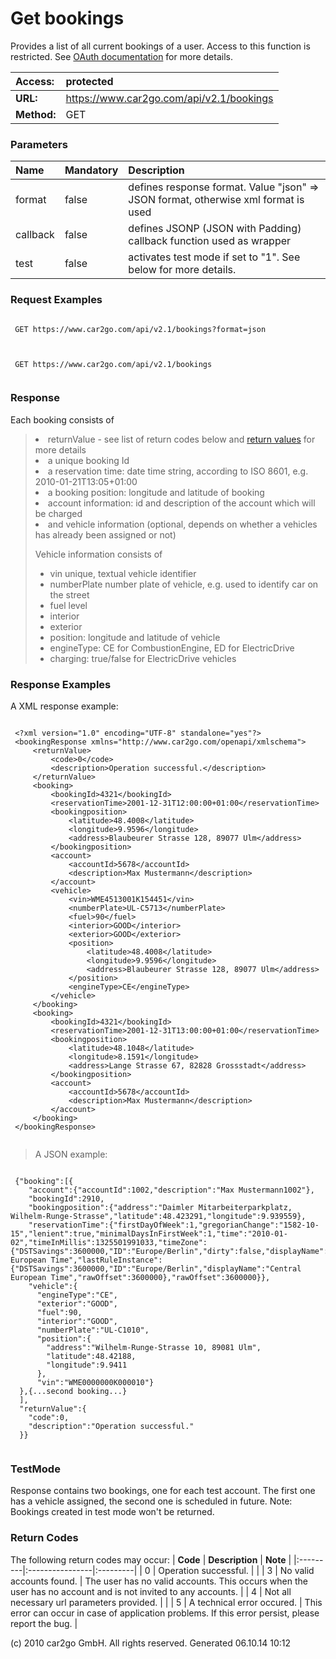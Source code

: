 # Get bookings #
Provides a list of all current bookings of a user. Access to this function is restricted. See <a href='../oauth.html'>OAuth documentation</a> for more details.

| **Access:** |protected |
|:------------|:---------|
| **URL:**    |https://www.car2go.com/api/v2.1/bookings |
| **Method:** |GET       |



### Parameters ###
| **Name** | **Mandatory** | **Description** |
|:---------|:--------------|:----------------|
| format   | false         | defines response format. Value "json" => JSON format, otherwise xml format is used |
| callback | false         | defines JSONP (JSON with Padding) callback function used as wrapper |
| test     | false         | activates test mode if set to "1". See below for more details. |




### Request Examples ###
```

 GET https://www.car2go.com/api/v2.1/bookings?format=json
 
```

```

 GET https://www.car2go.com/api/v2.1/bookings
 
```





### Response ###
Each booking consists of
> <ul>
<blockquote><li>returnValue - see list of return codes below and <a href='index.html#returnvalues'>return values</a> for more details</li>
<li>a unique booking Id</li>
<li>a reservation time: date time string, according to ISO 8601, e.g. 2010-01-21T13:05+01:00</li>
<li>a booking position: longitude and latitude of booking</li>
<li>account information: id and description of the account which will be charged</li>
<li>and vehicle information (optional, depends on whether a vehicles has already been assigned or not)</li>
</ul>
<p />
Vehicle information consists of<br>
<ul>
<li>vin unique, textual vehicle identifier</li>
<li>numberPlate number plate of vehicle, e.g. used to identify car on the street</li>
<li>fuel level</li>
<li>interior</li>
<li>exterior</li>
<li>position: longitude and latitude of vehicle</li>
<li>engineType: CE for CombustionEngine, ED for ElectricDrive</li>
<li>charging: true/false for ElectricDrive vehicles</li>
</ul></blockquote>



### Response Examples ###
A XML response example:
> <p />
```

 <?xml version="1.0" encoding="UTF-8" standalone="yes"?>
 <bookingResponse xmlns="http://www.car2go.com/openapi/xmlschema">
     <returnValue>
         <code>0</code>
         <description>Operation successful.</description>
     </returnValue>
     <booking>
         <bookingId>4321</bookingId>
         <reservationTime>2001-12-31T12:00:00+01:00</reservationTime>
         <bookingposition>
             <latitude>48.4008</latitude>
             <longitude>9.9596</longitude>
             <address>Blaubeurer Strasse 128, 89077 Ulm</address>
         </bookingposition>
         <account>
             <accountId>5678</accountId>
             <description>Max Mustermann</description>
         </account>
         <vehicle>
             <vin>WME4513001K154451</vin>
             <numberPlate>UL-C5713</numberPlate>
             <fuel>90</fuel>
             <interior>GOOD</interior>
             <exterior>GOOD</exterior>
             <position>
                 <latitude>48.4008</latitude>
                 <longitude>9.9596</longitude>
                 <address>Blaubeurer Strasse 128, 89077 Ulm</address>
             </position>
             <engineType>CE</engineType>
         </vehicle>
     </booking>
     <booking>
         <bookingId>4321</bookingId>
         <reservationTime>2001-12-31T13:00:00+01:00</reservationTime>
         <bookingposition>
             <latitude>48.1048</latitude>
             <longitude>8.1591</longitude>
             <address>Lange Strasse 67, 82828 Grossstadt</address>
         </bookingposition>
         <account>
             <accountId>5678</accountId>
             <description>Max Mustermann</description>
         </account>
     </booking>
 </bookingResponse>
 
```


> <p />
> A JSON example:
```

 {"booking":[{
    "account":{"accountId":1002,"description":"Max Mustermann1002"},
    "bookingId":2910,
    "bookingposition":{"address":"Daimler Mitarbeiterparkplatz, Wilhelm-Runge-Strasse","latitude":48.423291,"longitude":9.939559},
    "reservationTime":{"firstDayOfWeek":1,"gregorianChange":"1582-10-15","lenient":true,"minimalDaysInFirstWeek":1,"time":"2010-01-02","timeInMillis":1325501991033,"timeZone":{"DSTSavings":3600000,"ID":"Europe/Berlin","dirty":false,"displayName":"Central European Time","lastRuleInstance":{"DSTSavings":3600000,"ID":"Europe/Berlin","displayName":"Central European Time","rawOffset":3600000},"rawOffset":3600000}},
    "vehicle":{
      "engineType":"CE",
      "exterior":"GOOD",
      "fuel":90,
      "interior":"GOOD",
      "numberPlate":"UL-C1010",
      "position":{
        "address":"Wilhelm-Runge-Strasse 10, 89081 Ulm",
        "latitude":48.42188,
        "longitude":9.9411
      },
      "vin":"WME0000000K000010"}
  },{...second booking...}
  ],
  "returnValue":{
    "code":0,
    "description":"Operation successful."
  }}
 
```





### TestMode ###
Response contains two bookings, one for each test account. The first one has a vehicle assigned, the second one is scheduled in future. Note: Bookings created in test mode won't be returned.



### Return Codes ###
The following return codes may occur:
| **Code** | **Description** | **Note** |
|:---------|:----------------|:---------|
| 0        | Operation successful. |          |
| 3        | No valid accounts found. |  The user has no valid accounts. This occurs when the user has no account and is not invited to any accounts. |
| 4        | Not all necessary url parameters provided. |          |
| 5        | A technical error occured. |  This error can occur in case of application problems. If this error persist, please report the bug. |






(c) 2010 car2go GmbH. All rights reserved. Generated 06.10.14 10:12